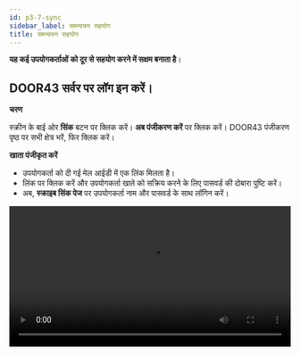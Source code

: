 ```yaml
---
id: p3-7-sync
sidebar_label: समन्वयन सहयोग
title: समन्वयन सहयोग
---
```

**यह कई उपयोगकर्ताओं को दूर से सहयोग करने में सक्षम बनाता है**।

<p><h2>DOOR43 सर्वर पर लॉग इन करें।</h2></p>

 **चरण**

स्क्रीन के बाई ओर **सिंक** बटन पर क्लिक करें।
**अब पंजीकरण करें** पर क्लिक करें। DOOR43 पंजीकरण पृष्ठ पर सभी क्षेत्र भरें, फिर क्लिक करें।

**खाता पंजीकृत करें**
- उपयोगकर्ता को दी गई मेल आईडी में एक लिंक मिलता है।
- लिंक पर क्लिक करें और उपयोगकर्ता खाते को सक्रिय करने के लिए पासवर्ड की दोबारा पुष्टि करें।
- अब, **स्क्राइब सिंक पेज** पर उपयोगकर्ता नाम और पासवर्ड के साथ लॉगिन करें।
<video controls src="/assets/Logintotheserver.mov" width="100%" type="video/mov"/>

<p><h2>क्लाउड सिंक</h2></p>

- अपने DOOR 43 खाते तक पहुँचने के लिए एक वैध उपयोगकर्ता नाम और पासवर्ड दर्ज करें।
- **सिंक** फलक से उस प्रोजेक्ट का चयन करें जिस पर आप काम करना चाहते हैं।
- वांछित प्रोजेक्ट का चयन करने के बाद सिंक फलक पर **क्लाउड सिंक** बटन पर क्लिक करें।
- एक प्रगति पट्टी दिखाई देगी, जो **सिंक** प्रक्रिया की स्थिति और पूर्णता दिखाएगी।
- एक बार प्रोजेक्ट सफलतापूर्वक सिंक हो जाने पर, इसे **क्लाउड प्रोजेक्ट्स** फलक के नीचे सूचीबद्ध किया जाएगा।

<video controls src="/assets/cloudsync.mov" width="100%" type="video/mp4"/>



<p><h2>ऑफ़लाइन सिंक</h2></p>

**चरण**

- अपने DOOR 43 खाते तक पहुंचने के लिए एक वैध उपयोगकर्ता नाम और पासवर्ड दर्ज करें।
- क्लाउड प्रोजेक्ट्स फलक में, निर्दिष्ट फ़ील्ड में प्रोजेक्ट स्वामी का उपयोगकर्ता नाम दर्ज करें।
- वह प्रोजेक्ट चुनें जिसे आप अपने स्थानीय सिस्टम पर डाउनलोड करना चाहते हैं।
- चयनित प्रोजेक्ट को फ़िल्टर किया जाएगा, और क्लाउड प्रोजेक्ट्स फलक **ऑफ़लाइन सिंक** बटन दिखाएगा।
- **ऑफ़लाइन सिंक** बटन पर क्लिक करके, आप प्रोजेक्ट को अपने स्थानीय सिस्टम पर डाउनलोड कर सकते हैं।
- डाउनलोड किया गया प्रोजेक्ट **सिंक** फलक में दिखाई देगा।
- डाउनलोड किए गए प्रोजेक्ट को संपादित करने के लिए, प्रोजेक्ट पृष्ठ पर जाएँ और डाउनलोड किए गए प्रोजेक्ट को चुनें।
<video controls src="/assets/offlinesync.mov" width="100%" type="video/mp4"/>



<n><p><h2> किसी साझा प्रोजेक्ट में योगदान करें</h2></p></n>

**चरण**

**प्रोजेक्ट मालिक**

- प्रोजेक्ट के मालिक को DOOR43 में लॉगिन करना होगा, https://git.door43.org/
- **सहयोग** करने के लिए प्रोजेक्ट का चयन करें।
- **सहयोगी** टैब पर क्लिक करें।
- सहयोगियों के नाम जोड़ें।
- **सहयोगी जोड़ें** का चयन करें।
- सहयोगी को प्रशासक, लिखने, या पढ़ने के रूप में पहुँच प्रदान करें।

**सहयोगकर्ता**

- **सिंक** पेज पर जाएँ।
- DOOR43 खाते में लॉगिन करें।
- उपयोगकर्ता/सहयोगी स्क्राइब के सिंक पेज पर दिए गए फ़ील्ड में प्रोजेक्ट मालिक का नाम दर्ज कर सकता है।
- काम करने के लिए प्रोजेक्ट का चयन करें।
- ऊपर दाईं ओर **ऑफ़लाइन सिंक** पर क्लिक करें।
- प्रोजेक्ट को **स्क्राइब** के साथ समन्वयित किया जाएगा।
- नीचे बाईं ओर 'प्रोजेक्ट सिंक टू स्क्राइब सफल' बताने वाली एक अधिसूचना दिखाई देगी।
- परियोजना अब काम के लिए स्थापित की गई है।

<video controls src="/assets/collabsync.mov" width="100%" type="video/mp4"/>



<p><h2>किसी प्रोजेक्ट को सिंक कैसे करें</h2></p>

**चरण**
- विंडो के बाईं ओर **सिंक** बटन पर क्लिक करें।
  (यदि आप नए उपयोगकर्ता हैं, तो DOOR43 में एक नया खाता बनाएँ)
- सिंक पेज में DOOR43 खाते में लॉगिन करें।
- सभी उपयोगकर्ता परियोजनाओं की एक सूची सिंक विंडो के बाईं ओर दिखाई देगी।
- स्क्रीन के दाईं ओर DOOR43 रिमोट सर्वर पर सहेजे गए सभी प्रोजेक्ट प्रदर्शित होंगे।
- किसी प्रोजेक्ट को स्क्रीन के दाईं ओर रखे कंटेनर में खींचें और छोड़ें।
- स्क्रीन के शीर्ष पर, उपयोगकर्ता अपलोडिंग प्रोग्रेस बार देख सकता है।
- फिर प्रोजेक्ट को DOOR43 रिमोट सर्वर पर अपलोड किया जाएगा और स्क्रीन के दाहिने कॉलम में उपयोगकर्ता को प्रदर्शित किया जाएगा।
<video controls src="/assets/syncaproject.mov" width="100%" type="video/mp4"/>

<p><h2>प्रोजेक्ट मॉड्यूल से प्रोजेक्ट को सिंक कैसे करें</h2></p>

किसी प्रोजेक्ट को उपयोगकर्ता द्वारा प्रोजेक्ट मॉड्यूल से सीधे सिंक किया जा सकता है।

**चरण**

- प्रोजेक्ट मॉड्यूल पर क्लिक करें और एक प्रोजेक्ट खोलें
- **सिंक** बटन पर क्लिक करें
- अपलोडिंग प्रोग्रेस बार सबसे ऊपर प्रदर्शित होगा
- (यदि आपने अभी तक काम पूरा नहीं किया है तो DOOR43 सर्वर पर लॉगिन करें)
<video controls src="/assets/projectsync.mov" width="100%" type="video/mp4"/>

<p><h2>DOOR43 रिमोट सर्वर से किसी प्रोजेक्ट को वापस सिंक करें।</h2></p>

उपयोगकर्ता किसी प्रोजेक्ट को सर्वर से स्थानीय सिस्टम में **सिंक** कर सकता है। सुनिश्चित करें कि प्रोजेक्ट फ़ाइल स्थानीय सिस्टम में नहीं है अन्यथा प्रोजेक्ट फ़ाइल स्थानीय सिस्टम में मर्ज हो जाएगी।

**चरण**

- कॉलम के दाईं ओर DOOR43 खाते में लॉगिन करें **सिंक** बटन पर क्लिक करें।
- यह डोर 43 सर्वर पर प्रत्येक प्रोजेक्ट को सूचीबद्ध करता है।
- (प्रोजेक्ट को सहेजा नहीं जाना चाहिए)
- किसी प्रोजेक्ट को DOOR43 सर्वर सूची से स्क्रीन के बाईं ओर कंटेनर में खींचें और छोड़ें।
- इससे एक प्रोजेक्ट सर्वर से वापस सिंक हो जाएगा।

<video controls src="/assets/syncback.mov" width="100%" type="video/mov"/>

<p><h2>किसी प्रोजेक्ट को DOOR43 रिमोट सर्वर से मर्ज करें।</h2></p>


**चरण**

- **सिंक** बटन पर क्लिक करें, DOOR43 खाते में लॉगिन करें।
- यह कॉलम के दाईं ओर डोर 43 सर्वर में सभी परियोजनाओं को प्रदर्शित करता है।
- किसी प्रोजेक्ट को DOOR43 सर्वर सूची से स्क्रीन के बाईं ओर कंटेनर में खींचें और छोड़ें।
- प्रोग्रेस बार दिखाई देगा.
- (आप गिनती समाप्त होने से पहले पूर्ववत करें बटन पर क्लिक करके विलय प्रक्रिया को पूर्ववत कर सकते हैं)
- यह सर्वर से एक प्रोजेक्ट को मर्ज कर देगा।
<video controls src="/assets/merge.mov" width="100%" type="video/mov"/>